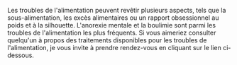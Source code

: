 
Les troubles de l'alimentation peuvent revêtir plusieurs aspects, tels que la sous-alimentation, les excès alimentaires ou un rapport obsessionnel au poids et à la silhouette. L'anorexie mentale et la boulimie sont parmi les troubles de l'alimentation les plus fréquents. Si vous aimeriez consulter quelqu'un à propos des traitements disponibles pour les troubles de l'alimentation, je vous invite à prendre rendez-vous en cliquant sur le lien ci-dessous.
